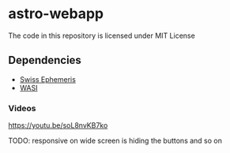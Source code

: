 # astro-webapp

The code in this repository is licensed under MIT License

## Dependencies

- [Swiss Ephemeris](https://www.astro.com/swisseph/swephinfo_e.htm)
- [WASI](https://wasi.dev/)

### Videos

https://youtu.be/soL8nvKB7ko

TODO: responsive on wide screen is hiding the buttons and so on
